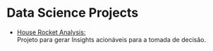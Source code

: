 # Data Science Projects

* [House Rocket Analysis:](https://github.com/joaovitps/Data_Science_Projects/tree/main/House%20Rocket%20Analysis)</br>
Projeto para gerar Insights acionáveis para a tomada de decisão.
